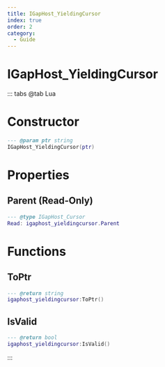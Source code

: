 ```yaml
---
title: IGapHost_YieldingCursor
index: true
order: 2
category:
  - Guide
---
```


# IGapHost_YieldingCursor

::: tabs
@tab Lua
# Constructor
```lua
--- @param ptr string
IGapHost_YieldingCursor(ptr)
```
# Properties
## Parent (Read-Only)
```lua
--- @type IGapHost_Cursor
Read: igaphost_yieldingcursor.Parent
```
# Functions
## ToPtr
```lua
--- @return string
igaphost_yieldingcursor:ToPtr()
```
## IsValid
```lua
--- @return bool
igaphost_yieldingcursor:IsValid()
```

:::